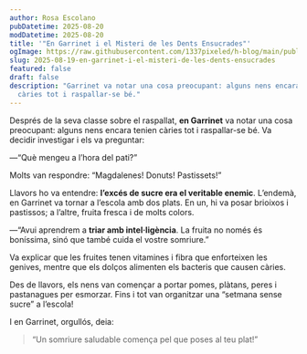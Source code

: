 ```yaml
---
author: Rosa Escolano
pubDatetime: 2025-08-20
modDatetime: 2025-08-20
title: '"En Garrinet i el Misteri de les Dents Ensucrades"'
ogImage: https://raw.githubusercontent.com/1337pixeled/h-blog/main/public/assets/garrinet4.webp
slug: 2025-08-19-en-garrinet-i-el-misteri-de-les-dents-ensucrades
featured: false
draft: false
description: "Garrinet va notar una cosa preocupant: alguns nens encara tenien
  càries tot i raspallar-se bé."
---
```

Després de la seva classe sobre el raspallat, **en Garrinet** va notar una cosa preocupant: alguns nens encara tenien càries tot i raspallar-se bé. Va decidir investigar i els va preguntar:

—“Què mengeu a l’hora del pati?”

Molts van respondre: “Magdalenes! Donuts! Pastissets!”

Llavors ho va entendre: **l’excés de sucre era el veritable enemic**. L’endemà, en Garrinet va tornar a l’escola amb dos plats. En un, hi va posar brioixos i pastissos; a l’altre, fruita fresca i de molts colors.

—“Avui aprendrem a **triar amb intel·ligència**. La fruita no només és boníssima, sinó que també cuida el vostre somriure.”

Va explicar que les fruites tenen vitamines i fibra que enforteixen les genives, mentre que els dolços alimenten els bacteris que causen càries.

Des de llavors, els nens van començar a portar pomes, plàtans, peres i pastanagues per esmorzar. Fins i tot van organitzar una “setmana sense sucre” a l’escola!

I en Garrinet, orgullós, deia:

> “Un somriure saludable comença pel que poses al teu plat!”